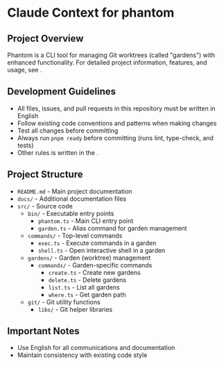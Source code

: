 # Claude Context for phantom

## Project Overview
Phantom is a CLI tool for managing Git worktrees (called "gardens") with enhanced functionality. For detailed project information, features, and usage, see [](./README.md).

## Development Guidelines
- All files, issues, and pull requests in this repository must be written in English
- Follow existing code conventions and patterns when making changes
- Test all changes before committing
- Always run `pnpm ready` before committing (runs lint, type-check, and tests)
- Other rules is written in the [](./README.md).

## Project Structure
- `README.md` - Main project documentation
- `docs/` - Additional documentation files
- `src/` - Source code
  - `bin/` - Executable entry points
    - `phantom.ts` - Main CLI entry point
    - `garden.ts` - Alias command for garden management
  - `commands/` - Top-level commands
    - `exec.ts` - Execute commands in a garden
    - `shell.ts` - Open interactive shell in a garden
  - `gardens/` - Garden (worktree) management
    - `commands/` - Garden-specific commands
      - `create.ts` - Create new gardens
      - `delete.ts` - Delete gardens
      - `list.ts` - List all gardens
      - `where.ts` - Get garden path
  - `git/` - Git utility functions
    - `libs/` - Git helper libraries

## Important Notes
- Use English for all communications and documentation
- Maintain consistency with existing code style

